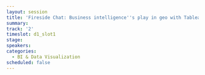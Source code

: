 ```yaml
---
layout: session
title: 'Fireside Chat: Business intelligence''s play in geo with Tableau'
summary:
track: '2'
timeslot: d1_slot1
stage:
speakers:
categories:
  - BI & Data Visualization
scheduled: false
---
```


